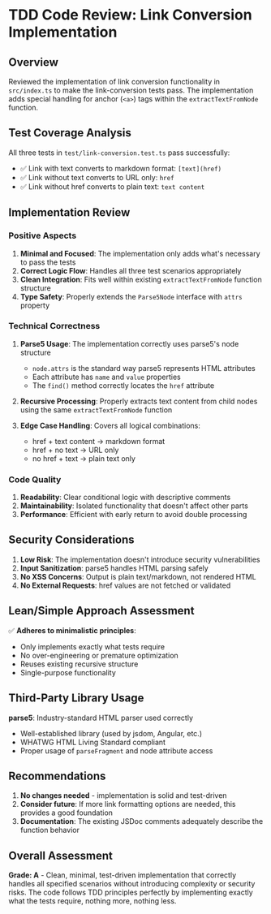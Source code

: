 # TDD Code Review: Link Conversion Implementation

## Overview

Reviewed the implementation of link conversion functionality in `src/index.ts` to make the link-conversion tests pass. The implementation adds special handling for anchor (`<a>`) tags within the `extractTextFromNode` function.

## Test Coverage Analysis

All three tests in `test/link-conversion.test.ts` pass successfully:

- ✅ Link with text converts to markdown format: `[text](href)`
- ✅ Link without text converts to URL only: `href`
- ✅ Link without href converts to plain text: `text content`

## Implementation Review

### Positive Aspects

1. **Minimal and Focused**: The implementation only adds what's necessary to pass the tests
2. **Correct Logic Flow**: Handles all three test scenarios appropriately
3. **Clean Integration**: Fits well within existing `extractTextFromNode` function structure
4. **Type Safety**: Properly extends the `Parse5Node` interface with `attrs` property

### Technical Correctness

1. **Parse5 Usage**: The implementation correctly uses parse5's node structure
   - `node.attrs` is the standard way parse5 represents HTML attributes
   - Each attribute has `name` and `value` properties
   - The `find()` method correctly locates the `href` attribute

2. **Recursive Processing**: Properly extracts text content from child nodes using the same `extractTextFromNode` function

3. **Edge Case Handling**: Covers all logical combinations:
   - href + text content → markdown format
   - href + no text → URL only
   - no href + text → plain text only

### Code Quality

1. **Readability**: Clear conditional logic with descriptive comments
2. **Maintainability**: Isolated functionality that doesn't affect other parts
3. **Performance**: Efficient with early return to avoid double processing

## Security Considerations

1. **Low Risk**: The implementation doesn't introduce security vulnerabilities
2. **Input Sanitization**: parse5 handles HTML parsing safely
3. **No XSS Concerns**: Output is plain text/markdown, not rendered HTML
4. **No External Requests**: href values are not fetched or validated

## Lean/Simple Approach Assessment

✅ **Adheres to minimalistic principles**:

- Only implements exactly what tests require
- No over-engineering or premature optimization
- Reuses existing recursive structure
- Single-purpose functionality

## Third-Party Library Usage

**parse5**: Industry-standard HTML parser used correctly

- Well-established library (used by jsdom, Angular, etc.)
- WHATWG HTML Living Standard compliant
- Proper usage of `parseFragment` and node attribute access

## Recommendations

1. **No changes needed** - implementation is solid and test-driven
2. **Consider future**: If more link formatting options are needed, this provides a good foundation
3. **Documentation**: The existing JSDoc comments adequately describe the function behavior

## Overall Assessment

**Grade: A** - Clean, minimal, test-driven implementation that correctly handles all specified scenarios without introducing complexity or security risks. The code follows TDD principles perfectly by implementing exactly what the tests require, nothing more, nothing less.

